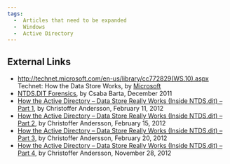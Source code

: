 ```yaml
---
tags:
  -  Articles that need to be expanded
  -  Windows 
  -  Active Directory
---
```

## External Links

- http://technet.microsoft.com/en-us/library/cc772829(WS.10).aspx
  Technet: How the Data Store Works, by
  [Microsoft](microsoft.md)
- [NTDS.DIT
  Forensics](http://www.ntdsxtract.com/downloads/ntdsxtract/ntds_forensics.pdf),
  by Csaba Barta, December 2011
- [How the Active Directory – Data Store Really Works (Inside NTDS.dit)
  – Part
  1](http://blogs.chrisse.se/2012/02/11/how-the-active-directory-data-store-really-works-inside-ntds-dit-part-1/),
  by Christoffer Andersson, February 11, 2012
- [How the Active Directory – Data Store Really Works (Inside NTDS.dit)
  – Part
  2](http://blogs.chrisse.se/2012/02/15/how-the-active-directory-data-store-really-works-inside-ntds-dit-part-2/),
  by Christoffer Andersson, February 15, 2012
- [How the Active Directory – Data Store Really Works (Inside NTDS.dit)
  – Part
  3](http://blogs.chrisse.se/2012/02/20/how-the-active-directory-data-store-really-works-inside-ntds-dit-part-3/),
  by Christoffer Andersson, February 20, 2012
- [How the Active Directory – Data Store Really Works (Inside NTDS.dit)
  – Part
  4](http://blogs.chrisse.se/2012/11/28/how-the-active-directory-data-store-really-works-inside-ntds.dit-part-4/),
  by Christoffer Andersson, November 28, 2012